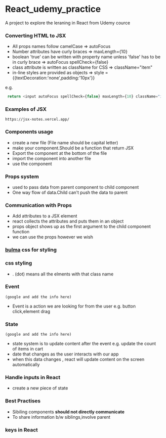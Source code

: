 # React_udemy_practice
A project to explore the leraning in React from Udemy cource

### Converting HTML to JSX
 - All props names follow camelCase => autoFocus
 - Number attributes have curly braces => maxLength={10}
 - boolean 'true' can be written with property name unless 'false' has to be in curly brace => autoFocus spellCheck={false}
 - class attribute is written as className for CSS => className="item"
 - in-line styles are provided as objects  => style ={{textDecoration:'none',padding:'10px'}}

e.g.
```javascript
 return <input autoFocus spellCheck={false} maxLength={10} className="item" style ={{textDecoration:'none',padding:'10px'}}/>
```

### Examples of JSX
`https://jsx-notes.vercel.app/`

###  Components usage
 - create a new file (File name should be capital letter)
 - make your component.Should be a function that return JSX
 - Export the component at the bottom of the file
 - import the component into another file
 - use the component 


### Props system
 - used to pass data from parent component to child component 
 - One way flow of data.Child can't push the data to parent

### Communication with Props
 - Add attributes to a JSX element
 - react collects the attributes and puts them in an object
 - props object shows up as the first argument to the child component function
 - we can use the props however we wish 

  ### [bulma](https://bulma.io/documentation/components/) css for styling 

 ### css styling
  - . (dot) means all the elments with that class name 

### Event  
`(google and add the info here)`
 - Event is a action we are looking for from the user e.g.  button click,element drag

 ### State
`(google and add the info here)`
 - state system is to update content after the event e.g. update the count of items in cart
 - date that changes as the user interacts with our app
 - when this data changes , react will update content on the screen automatically

### Handle inputs in React
 - create a new piece of state

### Best Practises
 - Sibiling components **should not directly communicate**
 - To share information b/w siblings,involve parent 


### keys in React

